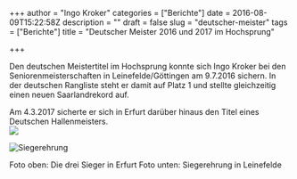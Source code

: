 +++
author = "Ingo Kroker"
categories = ["Berichte"]
date = 2016-08-09T15:22:58Z
description = ""
draft = false
slug = "deutscher-meister"
tags = ["Berichte"]
title = "Deutscher Meister 2016 und 2017 im Hochsprung"

+++

Den deutschen Meistertitel im Hochsprung konnte sich Ingo Kroker bei den Seniorenmeisterschaften in Leinefelde/Göttingen am 9.7.2016 sichern.
In der deutschen Rangliste steht er damit auf Platz 1 und stellte gleichzeitig einen neuen Saarlandrekord auf.  

Am 4.3.2017 sicherte er sich in Erfurt darüber hinaus den Titel eines Deutschen Hallenmeisters.  
![](/content/images/2017/03/2017-Erfurt---drei-Sieger3I4A0713.JPG)

![Siegerehrung](/content/images/2016/08/IMG_9284.JPG)

Foto oben: Die drei Sieger in Erfurt
Foto unten: Siegerehrung in Leinefelde






